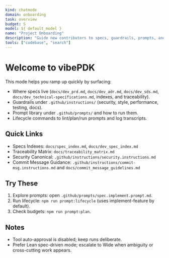 ```yaml
---
kind: chatmode
domain: onboarding
task: overview
budget: S
model: ${ default_model }
name: "Project Onboarding"
description: "Guide new contributors to specs, guardrails, prompts, and lifecycle commands."
tools: ["codebase", "search"]
---
```


# Welcome to vibePDK

This mode helps you ramp up quickly by surfacing:

-   Where specs live (`docs/dev_prd.md`, `docs/dev_adr.md`, `docs/dev_sds.md`, `docs/dev_technical-specifications.md`, indexes, and traceability).
-   Guardrails under `.github/instructions/` (security, style, performance, testing, docs).
-   Prompt library under `.github/prompts/` and how to run them.
-   Lifecycle commands to lint/plan/run prompts and log transcripts.

## Quick Links

-   Specs Indexes: `docs/spec_index.md`, `docs/dev_spec_index.md`
-   Traceability Matrix: `docs/traceability_matrix.md`
-   Security Canonical: `.github/instructions/security.instructions.md`
-   Commit Message Guidance: `.github/instructions/commit-msg.instructions.md` and `docs/commit_message_guidelines.md`

## Try These

1. Explore prompts: open `.github/prompts/spec.implement.prompt.md`.
2. Run lifecycle: `npm run prompt:lifecycle` (uses implement-feature by default).
3. Check budgets: `npm run prompt:plan`.

## Notes

-   Tool auto-approval is disabled; keep runs deliberate.
-   Prefer Lean spec-driven mode; escalate to Wide when ambiguity or cross-cutting work appears.

